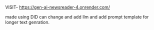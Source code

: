 VISIT- https://gen-ai-newsreader-4.onrender.com/


made using DID can change and add llm and add prompt template for longer text genration.
